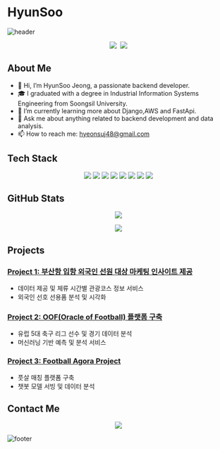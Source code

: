 # HyunSoo

![header](https://capsule-render.vercel.app/api?type=waving&color=auto&height=300&section=header&text=Welcome%20to%20HyunSoo's%20GitHub&fontSize=50&animation=fadeIn&fontAlignY=38&desc=Hello,%20I'm%20HyunSoo!&descAlignY=51&descAlign=62)

<p align="center">
  <a href="https://chrishyunstead.github.io/"><img src="https://img.shields.io/badge/GitHub-181717?style=flat-square&logo=github&logoColor=white&link=https://chrishyunstead.github.io/"/></a>&nbsp
  <a href="mailto:hyeonsuj48@gmail.com"><img src="https://img.shields.io/badge/Gmail-EA4335?style=flat-square&logo=gmail&logoColor=white&link=mailto:hyeonsuj48@gmail.com"/></a>
</p>

## About Me

- 👋 Hi, I’m HyunSoo Jeong, a passionate backend developer.
- 🎓 I graduated with a degree in Industrial Information Systems Engineering from Soongsil University.
- 🌱 I’m currently learning more about Django,AWS and FastApi.
- 💬 Ask me about anything related to backend development and data analysis.
- 📫 How to reach me: hyeonsuj48@gmail.com

## Tech Stack

<p align="center">
  <img src="https://img.shields.io/badge/Python-3776AB?style=for-the-badge&logo=python&logoColor=white"/>
  <img src="https://img.shields.io/badge/Django-092E20?style=for-the-badge&logo=django&logoColor=white"/>
  <img src="https://img.shields.io/badge/FastAPI-009688?style=for-the-badge&logo=fastapi&logoColor=white"/>
  <img src="https://img.shields.io/badge/MySQL-4479A1?style=for-the-badge&logo=mysql&logoColor=white"/>
  <img src="https://img.shields.io/badge/AWS-232F3E?style=for-the-badge&logo=amazon-aws&logoColor=white"/>
  <img src="https://img.shields.io/badge/HTML5-E34F26?style=for-the-badge&logo=html5&logoColor=white"/>
  <img src="https://img.shields.io/badge/CSS3-1572B6?style=for-the-badge&logo=css3&logoColor=white"/>
  <img src="https://img.shields.io/badge/JavaScript-F7DF1E?style=for-the-badge&logo=javascript&logoColor=black"/>
</p>

## GitHub Stats

<p align="center">
  <img src="https://github-readme-stats.vercel.app/api?username=chrishyunstead&show_icons=true&theme=radical"/>
</p>

<p align="center">
  <img src="https://github-readme-stats.vercel.app/api/top-langs/?username=chrishyunstead&layout=compact&theme=radical"/>
</p>

## Projects

### [Project 1: 부산항 입항 외국인 선원 대상 마케팅 인사이트 제공](https://github.com/chrishyunstead/first_project)
- 데이터 제공 및 체류 시간별 관광코스 정보 서비스
- 외국인 선호 선용품 분석 및 시각화

### [Project 2: OOF(Oracle of Football) 플랫폼 구축](https://github.com/chrishyunstead/second_project)
- 유럽 5대 축구 리그 선수 및 경기 데이터 분석
- 머신러닝 기반 예측 및 분석 서비스

### [Project 3: Football Agora Project](https://github.com/chrishyunstead/Final_project)
- 풋살 매칭 플랫폼 구축
- 챗봇 모델 서빙 및 데이터 분석

## Contact Me

<p align="center">
  <a href="mailto:hyeonsuj48@gmail.com"><img src="https://img.shields.io/badge/Gmail-EA4335?style=flat-square&logo=gmail&logoColor=white&link=mailto:hyeonsuj48@gmail.com"/></a>
</p>

![footer](https://capsule-render.vercel.app/api?type=waving&color=auto&height=200&section=footer)
